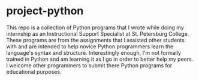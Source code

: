 project-python
==============

This repo is a collection of Python programs that I wrote while doing my internship as an Instructional Support Specialist at St. Petersburg College. These programs are from the assignments that I assisted other students with and are intended to help novice Python programmers learn the language's syntax and structure. Interestingly enough, I'm not formally trained in Python and am learning it as I go in order to better help my peers. I welcome other programmers to submit there Python programs for educational purposes.
